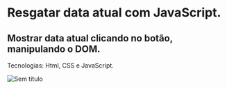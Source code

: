# Resgatar data atual com JavaScript.

## Mostrar data atual clicando no botão, manipulando o DOM.

Tecnologias: Html, CSS e JavaScript.

![Sem título](https://user-images.githubusercontent.com/101996367/186178178-57430b5d-db79-48e4-83d4-f468e19d803f.png)


